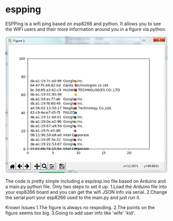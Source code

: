 # espping
ESPPing is a wifi ping based on esp8266 and python. It allows you to see the WIFI users and their more information around you in a figure via python.

![example figure](https://github.com/heyzzk/espping/blob/master/figure.png)

The code is pretty simple including a esp/esp.ino file based on Arduino and a main.py python file.
Only two steps to set it up:
1.Load the Arduino file into your esp8266 board and you can get the wifi JSON info via serial.
2.Change the serial port your esp8266 used to the main.py and just run it.

Known Issues
1.The figure is always no respoding.
2.The points on the figure seems too big.
3.Going to add user info like 'wife' 'kid'.
